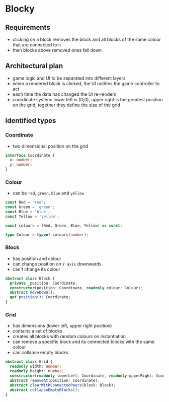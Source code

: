 # Blocky

## Requirements

- clicking on a block removes the block and all blocks of the same colour that are connected to it
- then blocks above removed ones fall down

## Architectural plan

- game logic and UI to be separated into different layers
- when a rendered block is clicked, the UI notifies the game controller to act
- each time the data has changed the UI re-renders
- coordinate system: lower left is (0;0), upper right is the greatest position on the grid, together they define the size of the grid

## Identified types

### Coordinate

- two dimensional position on the grid

```ts
interface Coordinate {
  x: number;
  y: number;
}
```

### Colour

- can be `red`, `green`, `blue` and `yellow`

```ts
const Red = 'red';
const Green = 'green';
const Blue = 'blue';
const Yellow = 'yellow';

const colours = [Red, Green, Blue, Yellow] as const;

type Colour = typeof colours[number];
```

### Block

- has position and colour
- can change position on `Y axis` downwards
- can't change its colour

```ts
abstract class Block {
  private _position: Coordinate;
  constructor(position: Coordinate, readonly colour: Colour);
  abstract moveDown();
  get position(): Coordinate;
}
```

### Grid

- has dimensions (lower left, upper right position)
- contains a set of blocks
- creates all blocks with random colours on instantiation
- can remove a specific block and its connected blocks with the same colour
- can collapse empty blocks

```ts
abstract class Grid {
  readonly width: number;
  readonly height: number;
  constructor(readonly lowerLeft: Coordinate, readonly upperRight: Coordinate);
  abstract removeAt(position: Coordinate);
  abstract clearWithConnectedPeers(block: Block);
  abstract collapseEmptyBlocks();
}
```
